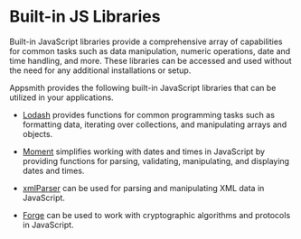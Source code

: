 # Built-in JS Libraries

Built-in JavaScript libraries provide a comprehensive array of capabilities for common tasks such as data manipulation, numeric operations, date and time handling, and more. These libraries can be accessed and used without the need for any additional installations or setup.

Appsmith provides the following built-in JavaScript libraries that can be utilized in your applications.

- [Lodash](https://lodash.com/docs/4.17.15) provides functions for common programming tasks such as formatting data, iterating over collections, and manipulating arrays and objects.

- [Moment](https://momentjs.com/docs/) simplifies working with dates and times in JavaScript by providing functions for parsing, validating, manipulating, and displaying dates and times.

- [xmlParser](https://naturalintelligence.github.io/fast-xml-parser/) can be used for parsing and manipulating XML data in JavaScript.

- [Forge](https://github.com/digitalbazaar/forge) can be used to work with cryptographic algorithms and protocols in JavaScript.
